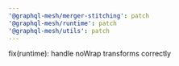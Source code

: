 ```yaml
---
'@graphql-mesh/merger-stitching': patch
'@graphql-mesh/runtime': patch
'@graphql-mesh/utils': patch
---
```


fix(runtime): handle noWrap transforms correctly
